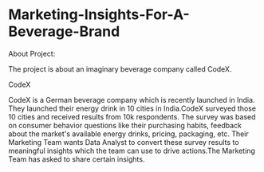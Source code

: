# Marketing-Insights-For-A-Beverage-Brand
About Project:

 The project is about an imaginary beverage company called CodeX.
 
 CodeX
 
 CodeX is a German beverage company which is recently launched in India. They launched their
 energy drink in 10 cities in India.CodeX surveyed those 10 cities and received results from 10k
 respondents. The survey was based on consumer behavior questions like their purchasing
 habits, feedback about the market's available energy drinks, pricing, packaging, etc. Their
 Marketing Team wants Data Analyst to convert these survey results to meaningful insights which
 the team can use to drive actions.The Marketing Team has asked to share certain insights.
